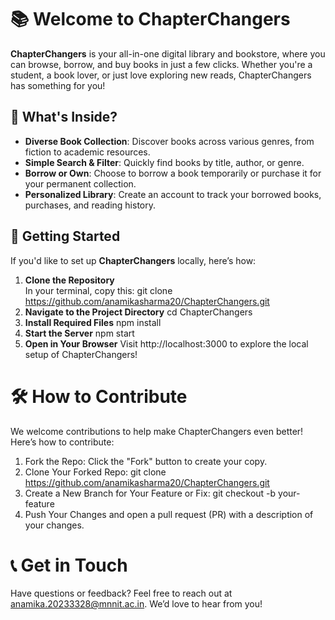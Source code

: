 # 📚 Welcome to ChapterChangers

**ChapterChangers** is your all-in-one digital library and bookstore, where you can browse, borrow, and buy books in just a few clicks. Whether you're a student, a book lover, or just love exploring new reads, ChapterChangers has something for you!

## 📖 What's Inside?

- **Diverse Book Collection**: Discover books across various genres, from fiction to academic resources.
- **Simple Search & Filter**: Quickly find books by title, author, or genre.
- **Borrow or Own**: Choose to borrow a book temporarily or purchase it for your permanent collection.
- **Personalized Library**: Create an account to track your borrowed books, purchases, and reading history.

## 🚀 Getting Started

If you'd like to set up **ChapterChangers** locally, here’s how:

1. **Clone the Repository**  
   In your terminal, copy this:
   git clone https://github.com/anamikasharma20/ChapterChangers.git
2. **Navigate to the Project Directory**
   cd ChapterChangers
3. **Install Required Files**
   npm install
4. **Start the Server**
  npm start
5. **Open in Your Browser**
  Visit http://localhost:3000 to explore the local setup of ChapterChangers!
  
# 🛠️ How to Contribute
 We welcome contributions to help make ChapterChangers even better! Here’s how to contribute:
1. Fork the Repo: Click the "Fork" button to create your copy.
2. Clone Your Forked Repo:
   git clone https://github.com/anamikasharma20/ChapterChangers.git
3. Create a New Branch for Your Feature or Fix:
   git checkout -b your-feature
4. Push Your Changes and open a pull request (PR) with a description of your changes.
   
# 📞 Get in Touch
Have questions or feedback? Feel free to reach out at anamika.20233328@mnnit.ac.in. We’d love to hear from you!
   
